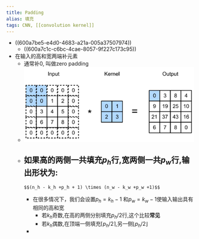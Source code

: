 ```yaml
---
title: Padding
alias: 填充
tags: CNN, [[convolution kernel]]
---
```


- ((600a7be5-e4d0-4683-a21a-005a37507974))
    - ((600a7c1c-c6bc-4cae-8057-9f227c173c95))
- 在输入的高和宽两端补元素
    - 通常补0, 叫做zero padding
    - ![image.png](/assets/pages_padding_1611301009617_0.png)
    - 如果高的两侧一共填充$p_h$行,宽两侧一共$p_w$行,输出形状为:
        -
          $$(n_h - k_h +p_h + 1) \times (n_w - k_w +p_w +1)$$
        - 在很多情况下，我们会设置$p_h=k_h -1$ 和$p_w=k_w-1$使输入输出具有相同的高和宽
            - 若$k_h$奇数,在高的两侧分别填充$p_h /2$行,这个比较**常见**
            - 若$k_h$偶数,在顶端一侧填充$\lceil{p_h/2} \rceil$,另一侧$\lfloor{p_h/2} \rfloor$
        -